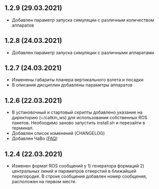 1.2.9 (29.03.2021)
-----------------
* Добавлен параметр запуска симуляции с различным количеством аппаратов

1.2.8 (24.03.2021)
-----------------
* Добавлен параметр запуска симуляции с различными аппаратами

1.2.7 (24.03.2021)
-----------------
* Изменены габариты планера вертикального взлета и посадки
* В описания дисциплин добавлены параметры аппаратов

1.2.6 (22.03.2021)
-----------------
* В установочный и стартовый скрипты добавлено указание на директорию (~/catkin_ws) для использования собственных ROS пакетов.
Необходимо заново запустить install.sh и перезайти в терминал.
* Добавлен список изменений (CHANGELOG)
* Добавлен ЧаВо ([FAQ](https://github.com/acsl-mipt/drone-games/blob/main/.resources/FAQ.md))

1.2.4 (22.03.2021)
-----------------
* Изменен формат ROS сообщений у 1) генератора формаций 2) центральных линий и параметров отверстий в ближайшей перегородке.
В строке сообщения добавлен номер сообщения, расположен на первом месте.
